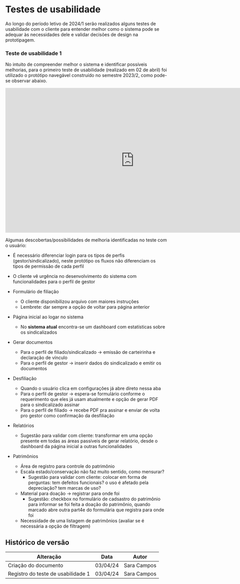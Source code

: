 # Testes de usabilidade

Ao longo do período letivo de 2024/1 serão realizados alguns testes de usabilidade com o cliente para entender melhor como o sistema pode se adequar às necessidades dele e validar decisões de design na prototipagem. 

### Teste de usabilidade 1 
No intuito de compreender melhor o sistema e identificar possíveis melhorias, para o primeiro teste de usabilidade (realizado em 02 de abril) foi utilizado o protótipo navegável construído no semestre 2023/2, como pode-se observar abaixo. 

<iframe style="border: 1px solid rgba(0, 0, 0, 0.1);" width="800" height="450" src="https://www.figma.com/embed?embed_host=share&url=https%3A%2F%2Fwww.figma.com%2Fproto%2F8gIW1AmAtSPj6XSkKPHvA1%2FProt%25C3%25B3tipo-de-Alta-Fidelidade%3Ftype%3Ddesign%26node-id%3D49-2307%26t%3DouRjSrLeVGmwpP3R-1%26scaling%3Dmin-zoom%26page-id%3D0%253A1%26starting-point-node-id%3D49%253A2307%26show-proto-sidebar%3D1%26mode%3Ddesign" allowfullscreen></iframe>

Algumas descobertas/possibilidades de melhoria identificadas no teste com o usuário:

- É necessário diferenciar login para os tipos de perfis (gestor/sindicalizado), neste protótipo os fluxos não diferenciam os tipos de permissão de cada perfil

- O cliente vê urgência no desenvolvimento do sistema com funcionalidades para o perfil de gestor

- Formulário de filiação 
    - O cliente disponibilizou arquivo com maiores instruções  
    - Lembrete: dar sempre a opção de voltar para página anterior

- Página inicial ao logar no sistema
    - No **sistema atual** encontra-se um dashboard com estatísticas sobre os sindicalizados 

- Gerar documentos
     - Para o perfil de filiado/sindicalizado → emissão de carteirinha e declaração de vínculo
     - Para o perfil de gestor → inserir dados do sindicalizado e emitir os documentos 

- Desfiliação
    - Quando o usuário clica em configurações já abre direto nessa aba
    - Para o perfil de gestor → espera-se formulário conforme o requerimento que eles já usam atualmente e opção de gerar PDF para o sindicalizado assinar
    - Para o perfil de filiado → recebe PDF pra assinar e enviar de volta pro gestor como confirmação da desfiliação

- Relatórios
    - Sugestão para validar com cliente: transformar em uma opção presente em todas as áreas passíveis de gerar relatório, desde o dashboard da página inicial a outras funcionalidades

- Patrimônios

    - Área de registro para controle do patrimônio  
    - Escala estado/conservação não faz muito sentido, como mensurar?   
        - Sugestão para validar com cliente: colocar em forma de perguntas: tem defeitos funcionais? o uso é afetado pela depreciação? tem marcas de uso? 
    - Material para doação → registrar para onde foi
        - Sugestão: checkbox no formulário de cadsastro do patrimônio para informar se foi feita a doação do patrimônio, quando marcado abre outra part4e do formulária que registra para onde foi
    - Necessidade de uma listagem de patrimônios (avaliar se é necessária a opção de filtragem)

## Histórico de versão

| Alteração | Data | Autor | 
| - | - | - |
| Criação do documento | 03/04/24 | Sara Campos |
| Registro do teste de usabilidade 1 | 03/04/24 | Sara Campos |
